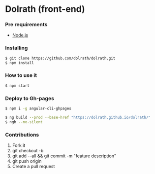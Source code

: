 # Dolrath (front-end)

### Pre requirements

* [Node.js](https://nodejs.org/en/download/)

### Installing

``` bash
$ git clone https://github.com/dolrath/dolrath.git
$ npm install
```

### How to use it

``` bash
$ npm start
```

### Deploy to Gh-pages

``` bash
$ npm i -g angular-cli-ghpages

$ ng build --prod --base-href "https://dolrath.github.io/dolrath/"
$ ngh --no-silent
```

### Contributions

1. Fork it
2. git checkout -b <branch-name>
3. git add --all && git commit -m "feature description"
4. git push origin <branch-name>
5. Create a pull request
